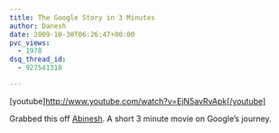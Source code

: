 ```yaml
---
title: The Google Story in 3 Minutes
author: Danesh
date: 2009-10-30T06:26:47+00:00
pvc_views:
  - 1978
dsq_thread_id:
  - 927541318

---
```

[youtube]http://www.youtube.com/watch?v=EjN5avRvApk[/youtube]

Grabbed this off [Abinesh][1]. A short 3 minute movie on Google&#8217;s journey.

 [1]: http://www.abinesh.com/delirium/posts/the-google-story/